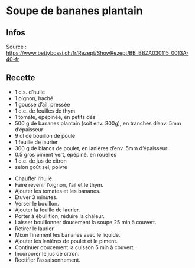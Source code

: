 # Soupe de bananes plantain

## Infos

Source : https://www.bettybossi.ch/fr/Rezept/ShowRezept/BB_BBZA030115_0013A-40-fr

## Recette

-   1 c.s.        d’huile
-   1             oignon, haché
-   1             gousse d’ail, pressée
-   1 c.c.        de feuilles de thym
-   1             tomate, épépinée, en petits dés
-   500 g         de bananes plantain (soit env. 300g), en tranches d’env. 5mm d’épaisseur
-   9 dl          de bouillon de poule
-   1             feuille de laurier
-   300 g         de blancs de poulet, en lanières d’env. 5mm d’épaisseur
-   0.5           gros piment vert, épépiné, en rouelles
-   1 c.c.        de jus de citron
-   selon goût    sel, poivre


+   Chauffer l’huile.
+   Faire revenir l’oignon, l’ail et le thym.
+   Ajouter les tomates et les bananes.
+   Étuver 3 minutes.
+   Verser le bouillon.
+   Ajouter la feuille de laurier.
+   Porter à ébullition, réduire la chaleur.
+   Laisser bouillonner doucement la soupe 25 min à couvert.
+   Retirer le laurier.
+   Mixer finement les bananes avec le liquide.
+   Ajouter les lanières de poulet et le piment.
+   Continuer doucement la cuisson 5 min à couvert.
+   Incorporer le jus de citron.
+   Rectifier l’assaisonnement.
